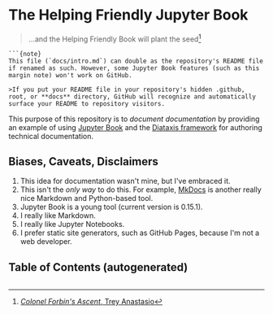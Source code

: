 # The Helping Friendly Jupyter Book

>...and the Helping Friendly Book will plant the seed[^1]

```{margin}
```{note}
This file (`docs/intro.md`) can double as the repository's README file if renamed as such. However, some Jupyter Book features (such as this margin note) won't work on GitHub.

>If you put your README file in your repository's hidden .github, root, or **docs** directory, GitHub will recognize and automatically surface your README to repository visitors.
```

This purpose of this repository is to *document documentation* by providing an example of using [Jupyter Book](https://jupyterbook.org/) and the [Diataxis framework](https://diataxis.fr/) for authoring technical documentation.

## Biases, Caveats, Disclaimers

1. This idea for documentation wasn't mine, but I've embraced it.
2. This isn't the *only way* to do this. For example, [MkDocs](https://www.mkdocs.org/) is another really nice Markdown and Python-based tool.
3. Jupyter Book is a young tool (current version is 0.15.1).
4. I really like Markdown.
5. I really like Jupyter Notebooks.
6. I prefer static site generators, such as GitHub Pages, because I'm not a web developer.

## Table of Contents (autogenerated)

```{tableofcontents}
```

[^1]: [*Colonel Forbin's Ascent*, Trey Anastasio](https://en.wikipedia.org/wiki/The_Man_Who_Stepped_into_Yesterday)
